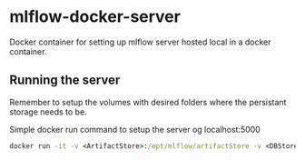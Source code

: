 # mlflow-docker-server
Docker container for setting up mlflow server hosted local in a docker container.

## Running the server
Remember to setup the volumes with desired folders where the persistant storage needs to be.

Simple docker run command to setup the server og localhost:5000
```cmd
docker run -it -v <ArtifactStore>:/opt/mlflow/artifactStore -v <DBStore>:/opt/mlflow/db -p 5000:5000 mlflow
```